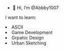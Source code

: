 - 👋 Hi, I’m @Abbby1007

I want to learn:
<li> ASCII </li>
<li> Game Development</li>
<li> Grpahic Design</li>
<li>Urban Sketching </li>


<!---
Abbby1007/Abbby1007 is a ✨ special ✨ repository because its `README.md` (this file) appears on your GitHub profile.
You can click the Preview link to take a look at your changes.
--->
